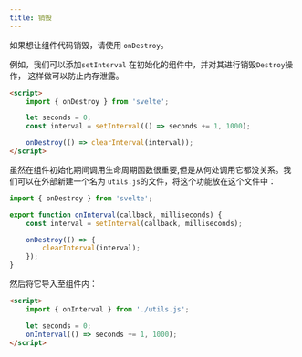 ```yaml
---
title: 销毁
---
```


如果想让组件代码销毁，请使用 `onDestroy`。

例如，我们可以添加`setInterval` 在初始化的组件中，并对其进行销毁`Destroy`操作， 这样做可以防止内存泄露。

```html
<script>
	import { onDestroy } from 'svelte';

	let seconds = 0;
	const interval = setInterval(() => seconds += 1, 1000);

	onDestroy(() => clearInterval(interval));
</script>
```

虽然在组件初始化期间调用生命周期函数很重要,但是从何处调用它都没关系。我们可以在外部新建一个名为 `utils.js`的文件，将这个功能放在这个文件中：

```js
import { onDestroy } from 'svelte';

export function onInterval(callback, milliseconds) {
	const interval = setInterval(callback, milliseconds);

	onDestroy(() => {
		clearInterval(interval);
	});
}
```

然后将它导入至组件内：

```html
<script>
	import { onInterval } from './utils.js';

	let seconds = 0;
	onInterval(() => seconds += 1, 1000);
</script>
```
